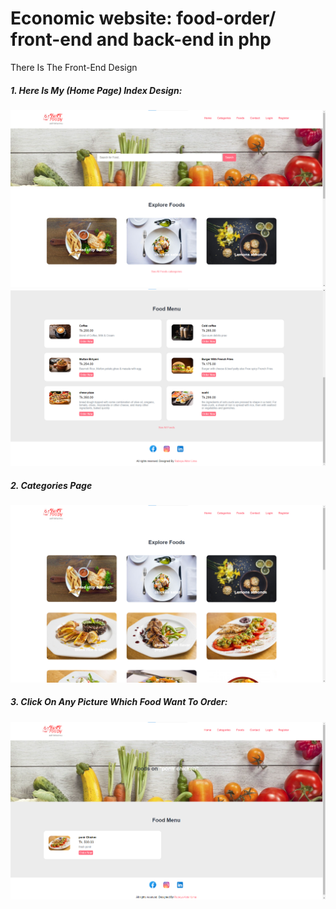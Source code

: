 # Economic website: food-order/ front-end and back-end in php
There Is The Front-End Design
##### 1.	Here Is My (Home Page) Index Design:
<div> 
  
<img src =https://github.com/pgreen24/Economic-website-food-order-front-end-and-back-end/blob/main/images/FRONT%20End/home%20page.png/>
<img src =https://github.com/pgreen24/Economic-website-food-order-front-end-and-back-end/blob/main/images/FRONT%20End/homepage2.png/>

</div>

##### 2.	Categories Page 
<div> 
  <img src =https://github.com/pgreen24/Economic-website-food-order-front-end-and-back-end/blob/main/images/FRONT%20End/categories%20page.png/>
</div>

##### 3.	Click On Any Picture Which Food Want To Order:
<div>
  <img src =https://github.com/pgreen24/Economic-website-food-order-front-end-and-back-end/blob/main/images/FRONT%20End/Click%20On%20Any%20Picture.png/>
</div>
